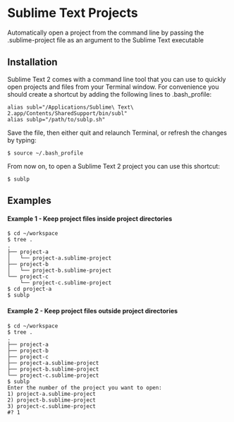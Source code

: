 Sublime Text Projects
================

Automatically open a project from the command line by passing the .sublime-project file as an argument to the Sublime Text executable

## Installation

Sublime Text 2 comes with a command line tool that you can use to quickly open projects and files from your Terminal window. For convenience you should create a shortcut by adding the following lines to .bash_profile:

    alias subl="/Applications/Sublime\ Text\ 2.app/Contents/SharedSupport/bin/subl"
    alias sublp="/path/to/sublp.sh"
        
Save the file, then either quit and relaunch Terminal, or refresh the changes by typing:

    $ source ~/.bash_profile

From now on, to open a Sublime Text 2 project you can use this shortcut:

    $ sublp
    
## Examples

#### Example 1 - Keep project files inside project directories

    $ cd ~/workspace
    $ tree .
    .
    ├── project-a
    │   └── project-a.sublime-project
    ├── project-b
    │   └── project-b.sublime-project
    └── project-c
        └── project-c.sublime-project
    $ cd project-a
    $ sublp

#### Example 2 - Keep project files outside project directories

    $ cd ~/workspace
    $ tree .
    .
    ├── project-a
    ├── project-b
    ├── project-c
    ├── project-a.sublime-project
    ├── project-b.sublime-project
    └── project-c.sublime-project
    $ sublp
    Enter the number of the project you want to open:
    1) project-a.sublime-project  
    2) project-b.sublime-project
    3) project-c.sublime-project
    #? 1


